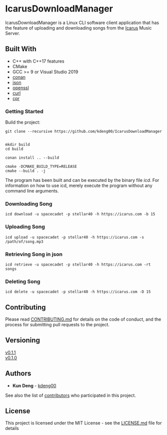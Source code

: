 # IcarusDownloadManager

IcarusDownloadManager is a Linux CLI software client application that has the feature of uploading and downloading songs from the [Icarus](https://github.com/kdeng00/Icarus) Music Server. 


## Built With

* C++ with C++17 features
* CMake
* GCC >= 9 or Visual Studio 2019
* [conan](https://github.com/conan-io/conan)
* [json](https://github.com/nlohmann/json)
* [openssl](https://github.com/openssl/openssl)
* [curl](https://github.com/curl/curl)
* [cpr](https://github.com/libcpr/cpr)


### Getting Started

Build the project:

```
git clone --recursive https://github.com/kdeng00/IcarusDownloadManager


mkdir build
cd build

conan install .. --build

cmake -DCMAKE_BUILD_TYPE=RELEASE
cmake --build . -j
```

The program has been built and can be executed by the binary file *icd*. For information on how to use icd, merely execute the program without any command line arguments.

### Downloading Song
``icd download -u spacecadet -p stellar40 -h https://icarus.com -b 15``

### Uploading Song
``icd upload -u spacecadet -p stellar40 -h https://icarus.com -s /path/of/song.mp3``

### Retrieving Song in json
``icd retrieve -u spacecadet -p stellar40 -h https://icarus.com -rt songs``

### Deleting Song
``icd delete -u spacecadet -p stellar40 -h https://icarus.com -D 15``


## Contributing

Please read [CONTRIBUTING.md](CONTRIBUTING.md) for details on the code of conduct, and the process for submitting pull requests to the project.

## Versioning

[v0.1.1](https://github.com/kdeng00/IcarusDownloadManager/releases/tag/v0.1.1)  
[v0.1.0](https://github.com/kdeng00/IcarusDownloadManager/releases/tag/0.1.0)

## Authors

* **Kun Deng** - [kdeng00](https://github.com/kdeng00)

See also the list of [contributors](https://github.com/kdeng00/Icarus/graphs/contributors) who participated in this project.

## License

This project is licensed under the MIT License - see the [LICENSE.md](LICENSE.md) file for details
